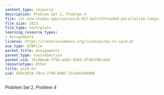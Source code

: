 ```yaml
---
content_type: resource
description: Problem Set 2, Problem 4
file: /ol-ocw-studio-app/courses/6-827-multithreaded-parallelism-languages-and-compilers-fall-2002/858c581879c42794846551cb9e3db409_ps24.hs
file_size: 1623
file_type: text/plain
learning_resource_types:
- Assignments
license: https://creativecommons.org/licenses/by-nc-sa/4.0/
ocw_type: OCWFile
parent_title: Assignments
parent_type: CourseSection
parent_uid: 15c8bea8-ff54-a563-4589-3f365f05cb50
resourcetype: Other
title: ps24.hs
uid: 858c5818-79c4-2794-8465-51cb9e3db409
---
```

Problem Set 2, Problem 4